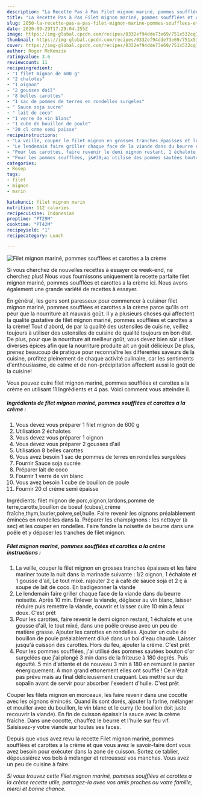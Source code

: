 ```yaml
---
description: "La Recette Pas à Pas Filet mignon mariné, pommes soufflées et carottes a la crème"
title: "La Recette Pas à Pas Filet mignon mariné, pommes soufflées et carottes a la crème"
slug: 2050-la-recette-pas-a-pas-filet-mignon-marine-pommes-soufflees-et-carottes-a-la-creme
date: 2020-09-29T17:29:04.255Z
image: https://img-global.cpcdn.com/recipes/0332ef94dde73e69/751x532cq70/filet-mignon-marine-pommes-soufflees-et-carottes-a-la-creme-photo-principale-de-la-recette.jpg
thumbnail: https://img-global.cpcdn.com/recipes/0332ef94dde73e69/751x532cq70/filet-mignon-marine-pommes-soufflees-et-carottes-a-la-creme-photo-principale-de-la-recette.jpg
cover: https://img-global.cpcdn.com/recipes/0332ef94dde73e69/751x532cq70/filet-mignon-marine-pommes-soufflees-et-carottes-a-la-creme-photo-principale-de-la-recette.jpg
author: Roger McKenzie
ratingvalue: 3.6
reviewcount: 11
recipeingredient:
- "1 filet mignon de 600 g"
- "2 chalotes"
- "1 oignon"
- "2 gousses dail"
- "8 belles carottes"
- "1 sac de pommes de terres en rondelles surgeles"
- " Sauce soja sucre"
- " lait de coco"
- "1 verre de vin blanc"
- "1 cube de bouillon de poule"
- "20 cl crme semi paisse"
recipeinstructions:
- "La veille, couper le filet mignon en grosses tranches épaisses et les faire mariner toute la nuit dans la marinade suivante : 1/2 oignon, 1 échalote et 1 gousse d&#39;ail, Le tout mixé. rajouter 2 ç à café de sauce soja et 2 ç à soupe de lait de coco. En badigeonner la viande"
- "Le lendemain faire griller chaque face de la viande dans du beurre noisette. Après 10 min. Enlever la viande, déglacer au vin blanc, laisser réduire puis remettre la viande, couvrir et laisser cuire 10 min à feux doux. C&#39;est prêt"
- "Pour les carottes, faire revenir le demi oignon restant, 1 échalote et une gousse d&#39;ail, le tout mixé, dans une poêle creuse avec un peu de matière grasse. Ajouter les carottes en rondelles. Ajouter un cube de bouillon de poule préalablement dilué dans un bol d&#39;eau chaude. Laisser jusqu&#39;à cuisson des carottes. Hors du feu, ajouter la crème. C&#39;est prêt"
- "Pour les pommes soufflées, j&#39;ai utilisé des pommes sautées bouton d&#39;or surgelées que j&#39;ai plongé 3 min dans de la friteuse à 180 degrés. Puis égoutté. 5 min d&#39;attente et de nouveau 3 min à 180 en remuant le panier énergiquement. À mon grand ettonement elles ont soufflé ! Ce n&#39;était pas prévu mais au final délicieusement craquant. Les mettre sur du sopalin avant de servir pour absorber l&#39;exedent d&#39;huile. C&#39;est prêt"
categories:
- Resep
tags:
- filet
- mignon
- marin

katakunci: filet mignon marin 
nutrition: 112 calories
recipecuisine: Indonesian
preptime: "PT29M"
cooktime: "PT42M"
recipeyield: "1"
recipecategory: Lunch

---
```



![Filet mignon mariné, pommes soufflées et carottes a la crème](https://img-global.cpcdn.com/recipes/0332ef94dde73e69/751x532cq70/filet-mignon-marine-pommes-soufflees-et-carottes-a-la-creme-photo-principale-de-la-recette.jpg)

Si vous cherchez de nouvelles recettes à essayer ce week-end, ne cherchez plus! Nous vous fournissons uniquement la recette parfaite filet mignon mariné, pommes soufflées et carottes a la crème ici. Nous avons également une grande variété de recettes à essayer.

En général, les gens sont paresseux pour commencer à cuisiner filet mignon mariné, pommes soufflées et carottes a la crème parce qu'ils ont peur que la nourriture ait mauvais goût. Il y a plusieurs choses qui affectent la qualité gustative de filet mignon mariné, pommes soufflées et carottes a la crème! Tout d'abord, de par la qualité des ustensiles de cuisine, veillez toujours à utiliser des ustensiles de cuisine de qualité toujours en bon état. De plus, pour que la nourriture ait meilleur goût, vous devez bien sûr utiliser diverses épices afin que la nourriture produite ait un goût délicieux De plus, prenez beaucoup de pratique pour reconnaître les différentes saveurs de la cuisine, profitez pleinement de chaque activité culinaire, car les sentiments d'enthousiasme, de calme et de non-précipitation affectent aussi le goût de la cuisine!

<!--inarticleads1-->

Vous pouvez cuire filet mignon mariné, pommes soufflées et carottes a la crème en utilisant 11 Ingrédients et 4 pas. Voici comment vous atteindre il.

##### Ingrédients de filet mignon mariné, pommes soufflées et carottes a la crème :

1. Vous devez vous préparer 1 filet mignon de 600 g
1. Utilisation 2 échalotes
1. Vous devez vous préparer 1 oignon
1. Vous devez vous préparer 2 gousses d&#39;ail
1. Utilisation 8 belles carottes
1. Vous avez besoin 1 sac de pommes de terres en rondelles surgelées
1. Fournir  Sauce soja sucrée
1. Préparer  lait de coco
1. Fournir 1 verre de vin blanc
1. Vous avez besoin 1 cube de bouillon de poule
1. Fournir 20 cl crème semi épaisse


Ingrédients: filet mignon de porc,oignon,lardons,pomme de terre,carotte,bouillon de boeuf (cubes),crème fraîche,thym,laurier,poivre,sel,huile. Faire revenir les oignons préalablement émincés en rondelles dans la. Préparer les champignons : les nettoyer (à sec) et les couper en rondelles. Faire fondre la noisette de beurre dans une poêle et y déposer les tranches de filet mignon. 

<!--inarticleads2-->

##### Filet mignon mariné, pommes soufflées et carottes a la crème instructions :

1. La veille, couper le filet mignon en grosses tranches épaisses et les faire mariner toute la nuit dans la marinade suivante : 1/2 oignon, 1 échalote et 1 gousse d&#39;ail, Le tout mixé. rajouter 2 ç à café de sauce soja et 2 ç à soupe de lait de coco. En badigeonner la viande
1. Le lendemain faire griller chaque face de la viande dans du beurre noisette. Après 10 min. Enlever la viande, déglacer au vin blanc, laisser réduire puis remettre la viande, couvrir et laisser cuire 10 min à feux doux. C&#39;est prêt
1. Pour les carottes, faire revenir le demi oignon restant, 1 échalote et une gousse d&#39;ail, le tout mixé, dans une poêle creuse avec un peu de matière grasse. Ajouter les carottes en rondelles. Ajouter un cube de bouillon de poule préalablement dilué dans un bol d&#39;eau chaude. Laisser jusqu&#39;à cuisson des carottes. Hors du feu, ajouter la crème. C&#39;est prêt
1. Pour les pommes soufflées, j&#39;ai utilisé des pommes sautées bouton d&#39;or surgelées que j&#39;ai plongé 3 min dans de la friteuse à 180 degrés. Puis égoutté. 5 min d&#39;attente et de nouveau 3 min à 180 en remuant le panier énergiquement. À mon grand ettonement elles ont soufflé ! Ce n&#39;était pas prévu mais au final délicieusement craquant. Les mettre sur du sopalin avant de servir pour absorber l&#39;exedent d&#39;huile. C&#39;est prêt


Couper les filets mignon en morceaux, les faire revenir dans une cocotte avec les oignons émincés. Quand ils sont dorés, ajouter la farine, mélanger et mouiller avec du bouillon, le vin blanc et le curry (le bouillon doit juste recouvrir la viande). En fin de cuisson épaissir la sauce avec la crème fraîche. Dans une cocotte, chauffez le beurre et l&#39;huile sur feu vif. Saisissez-y votre viande sur toutes ses faces. 

<!--inarticleads1-->

<p>
Depuis que vous avez revu la recette Filet mignon mariné, pommes soufflées et carottes a la crème et que vous avez le savoir-faire dont vous avez besoin pour exécuter dans la zone de cuisson. Sortez ce tablier, dépoussiérez vos bols à mélanger et retroussez vos manches. Vous avez un peu de cuisine à faire.
</p>

<p>
<i>Si vous trouvez cette Filet mignon mariné, pommes soufflées et carottes a la crème recette utile, partagez-la avec vos amis proches ou votre famille, merci et bonne chance.</i>
</p>
